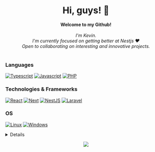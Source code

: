 <h1 align="center">Hi, guys! 👋</h1>

<p align="center">
    <b>Welcome to my Github!</b><br><br>
    <i>
        I'm Kevin.<br>
        I'm currently focused on getting better at Nestjs ❤️<br>
        Open to collaborating on interesting and innovative projects. <br>
    </i><br>
   

### Languages
[![Typescript](https://img.shields.io/badge/typescript-black?style=for-the-badge&logo=typescript)](https://github.com/kevinLyf)
[![Javascript](https://img.shields.io/badge/javascript-black?style=for-the-badge&logo=javascript)](https://github.com/kevinLyf)
[![PHP](https://img.shields.io/badge/php-black?style=for-the-badge&logo=php)](https://github.com/kevinLyf)

### Technologies & Frameworks
[![React](https://img.shields.io/badge/react-black?style=for-the-badge&logo=react)](https://github.com/kevinLyf)
[![Next](https://img.shields.io/badge/next-black?style=for-the-badge&logo=next.js)](https://github.com/kevinLyf)
[![NestJS](https://img.shields.io/badge/nestjs-black?style=for-the-badge&logo=nestjs)](https://github.com/kevinLyf)
[![Laravel](https://img.shields.io/badge/laravel-black?style=for-the-badge&logo=laravel)](https://github.com/kevinLyf)

### OS
[![Linux](https://img.shields.io/badge/linux-black?style=for-the-badge&logo=Linux)](https://github.com/kevinLyf)
[![Windows](https://img.shields.io/badge/Windows-black?style=for-the-badge&logo=Windows)](https://github.com/kevinLyf)

<details>
<p align="center">
  <a href="https://github.com/kevinLyf">
    <img src="http://github-profile-summary-cards.vercel.app/api/cards/profile-details?username=kevinLyf&theme=transparent" />
  </a>
  <a href="https://github.com/kevinLyf">
    <img src="https://github-readme-streak-stats.herokuapp.com/?user=kevinLyf&hide_border=true&card_width=338&theme=transparent" />
  </a>
  <a href="https://github.com/kevinLyf">
    <img src="http://github-profile-summary-cards.vercel.app/api/cards/stats?username=kevinLyf&theme=transparent" />
  </a>
</p>
</details>

<p align="center">
  <a href="https://github.com/kevinLyf">
    <img src="https://komarev.com/ghpvc/?username=kevinLyf&color=blue&style=flat)" />
  </a>
</p>
